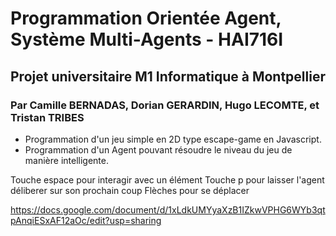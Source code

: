 # Programmation Orientée Agent, Système Multi-Agents - HAI716I
## Projet universitaire M1 Informatique à Montpellier
### Par Camille BERNADAS, Dorian GERARDIN, Hugo LECOMTE, et Tristan TRIBES

* Programmation d'un jeu simple en 2D type escape-game en Javascript.
* Programmation d'un Agent pouvant résoudre le niveau du jeu de manière intelligente.

Touche espace pour interagir avec un élément
Touche p pour laisser l'agent déliberer sur son prochain coup
Flèches pour se déplacer

https://docs.google.com/document/d/1xLdkUMYyaXzB1IZkwVPHG6WYb3qtpAnqiESxAF12aOc/edit?usp=sharing
